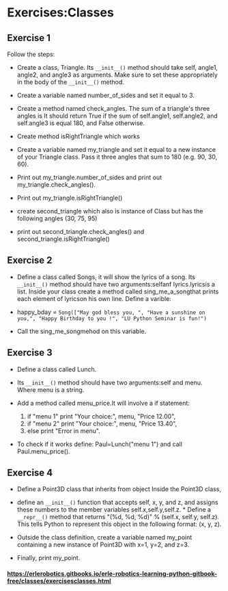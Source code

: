 # Exercises:Classes

## Exercise 1

Follow the steps:

* Create a class, Triangle. Its `__init__()` method should take self, angle1, angle2, and angle3 as arguments. Make sure to set these appropriately in the body of the `__init__()` method.

* Create a variable named number_of_sides and set it equal to 3.

* Create a method named check_angles. The sum of a triangle's three angles is It should return True if the sum of self.angle1, self.angle2, and self.angle3 is equal 180, and False otherwise.

* Create method isRightTriangle which works

* Create a variable named my_triangle and set it equal to a new instance of your Triangle class. Pass it three angles that sum to 180 (e.g. 90, 30, 60).
* Print out my_triangle.number_of_sides and print out my_triangle.check_angles().
* Print out my_triangle.isRightTriangle()

* create second_triangle which also is instance of Class but has the following angles (30, 75, 95)
* print out second_triangle.check_angles() and second_triangle.isRightTriangle()



## Exercise 2

* Define a class called Songs, it will show the lyrics of a song. Its `__init__()` method should have two arguments:selfanf lyrics.lyricsis a list. Inside your class create a method called sing_me_a_songthat prints each element of lyricson his own line. Define a varible:

* happy_bday = `Song(["May god bless you, ",
                   "Have a sunshine on you,",
                   "Happy Birthday to you !",
                   "LU Python Seminar is fun!")`
* Call the sing_me_songmehod on this variable.

## Exercise 3

* Define a class called Lunch.

* Its `__init__()` method should have two arguments:self and menu. Where menu is a string. 

* Add a method called menu_price.It will involve a if statement:
  1. if "menu 1" print "Your choice:", menu, "Price 12.00",
  2. if "menu 2" print "Your choice:", menu, "Price 13.40", 
  3. else print "Error in menu".

* To check if it works define: Paul=Lunch("menu 1") and call Paul.menu_price().

## Exercise 4

* Define a Point3D class that inherits from object Inside the Point3D class, 

* define an `__init__()` function that accepts self, x, y, and z, and assigns these numbers to the member variables self.x,self.y,self.z. * Define a `__repr__()` method that returns "(%d, %d, %d)" % (self.x, self.y, self.z). This tells Python to represent this object in the following format: (x, y, z). 

* Outside the class definition, create a variable named my_point containing a new instance of Point3D with x=1, y=2, and z=3.

* Finally, print my_point.


#### https://erlerobotics.gitbooks.io/erle-robotics-learning-python-gitbook-free/classes/exercisesclasses.html
